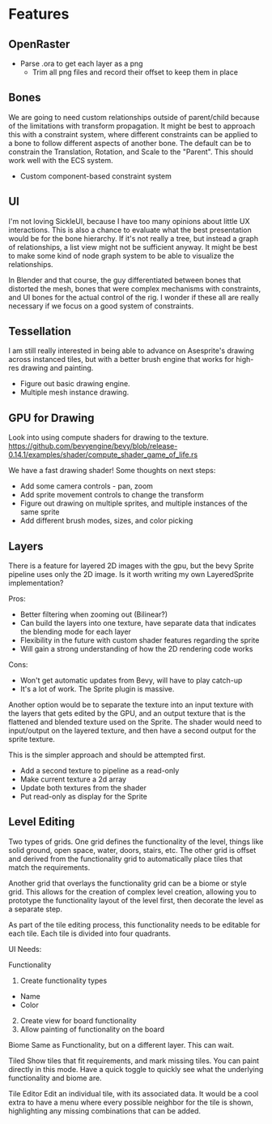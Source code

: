 # Features

## OpenRaster
- Parse .ora to get each layer as a png
  - Trim all png files and record their offset to keep them in place

## Bones
We are going to need custom relationships outside of parent/child because of the limitations with transform propagation. It might be best to approach this with a constraint system, where different constraints can be applied to a bone to follow different aspects of another bone. The default can be to constrain the Translation, Rotation, and Scale to the "Parent". This should work well with the ECS system.  

- Custom component-based constraint system

## UI
I'm not loving SickleUI, because I have too many opinions about little UX interactions. This is also a chance to evaluate what the best presentation would be for the bone hierarchy. If it's not really a tree, but instead a graph of relationships, a list view might not be sufficient anyway. It might be best to make some kind of node graph system to be able to visualize the relationships.

In Blender and that course, the guy differentiated between bones that distorted the mesh, bones that were complex mechanisms with constraints, and UI bones for the actual control of the rig. I wonder if these all are really necessary if we focus on a good system of constraints.

## Tessellation
I am still really interested in being able to advance on Asesprite's drawing across instanced tiles, but with a better brush engine that works for high-res drawing and painting.

- Figure out basic drawing engine.
- Multiple mesh instance drawing.

## GPU for Drawing
Look into using compute shaders for drawing to the texture.
https://github.com/bevyengine/bevy/blob/release-0.14.1/examples/shader/compute_shader_game_of_life.rs

We have a fast drawing shader! Some thoughts on next steps:
- Add some camera controls - pan, zoom
- Add sprite movement controls to change the transform
- Figure out drawing on multiple sprites, and multiple instances of the same sprite
- Add different brush modes, sizes, and color picking

## Layers
There is a feature for layered 2D images with the gpu, but the bevy Sprite pipeline uses only the 2D image. Is it worth writing my own LayeredSprite implementation?

Pros:
- Better filtering when zooming out (Bilinear?)
- Can build the layers into one texture, have separate data that indicates the blending mode for each layer
- Flexibility in the future with custom shader features regarding the sprite
- Will gain a strong understanding of how the 2D rendering code works

Cons:
- Won't get automatic updates from Bevy, will have to play catch-up
- It's a lot of work. The Sprite plugin is massive.

Another option would be to separate the texture into an input texture with the layers that gets edited by the GPU, and an output texture that is the flattened and blended texture used on the Sprite. The shader would need to input/output on the layered texture, and then have a second output for the sprite texture.

This is the simpler approach and should be attempted first.
- Add a second texture to pipeline as a read-only
- Make current texture a 2d array
- Update both textures from the shader
- Put read-only as display for the Sprite


## Level Editing
Two types of grids. One grid defines the functionality of the level, things like solid ground, open space, water, doors, stairs, etc. The other grid is offset and derived from the functionality grid to automatically place tiles that match the requirements.

Another grid that overlays the functionality grid can be a biome or style grid. This allows for the creation of complex level creation, allowing you to prototype the functionality layout of the level first, then decorate the level as a separate step.

As part of the tile editing process, this functionality needs to be editable for each tile. Each tile is divided into four quadrants.

UI Needs:

Functionality
1. Create functionality types
  - Name
  - Color
2. Create view for board functionality
3. Allow painting of functionality on the board

Biome
Same as Functionality, but on a different layer. This can wait.

Tiled
Show tiles that fit requirements, and mark missing tiles. You can paint directly in this mode. Have a quick toggle to quickly see what the underlying functionality and biome are.

Tile Editor
Edit an individual tile, with its associated data.
It would be a cool extra to have a menu where every possible neighbor for the tile is shown, highlighting any missing combinations that can be added.
